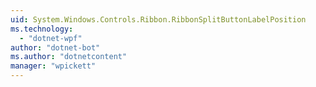 ```yaml
---
uid: System.Windows.Controls.Ribbon.RibbonSplitButtonLabelPosition
ms.technology: 
  - "dotnet-wpf"
author: "dotnet-bot"
ms.author: "dotnetcontent"
manager: "wpickett"
---
```


